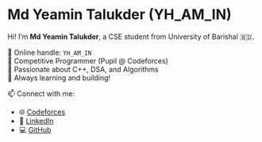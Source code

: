 # Md Yeamin Talukder (YH_AM_IN)

Hi! I’m **Md Yeamin Talukder**, a CSE student from University of Barishal 🇧🇩.

🔹 Online handle: `YH_AM_IN`  
🔹 Competitive Programmer (Pupil @ Codeforces)  
🔹 Passionate about C++, DSA, and Algorithms  
🔹 Always learning and building!

📫 Connect with me:
- 🌐 [Codeforces](https://codeforces.com/profile/YH_AM-IN)
- 💼 [LinkedIn](https://www.linkedin.com/in/yeamin-talukder/)
- 💻 [GitHub](www.linkedin.com/in/yh-am-in)
